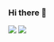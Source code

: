 ### Hi there 👋
![](https://hit.yhype.me/github/profile?user_id=67965621)
![](https://github-readme-stats.vercel.app/api?username=mariusvin&show_icons=true&theme=vision-friendly-dark&count_private=true&hide_border=true&locale=lt&custom_title=Experience)
<!--
**Mariusvin/mariusvin** is a ✨ _special_ ✨ repository because its `README.md` (this file) appears on your GitHub profile.

Here are some ideas to get you started:

- 🔭 I’m currently working on ...
- 🌱 I’m currently learning ...
- 👯 I’m looking to collaborate on ...
- 🤔 I’m looking for help with ...
- 💬 Ask me about ...
- 📫 How to reach me: ...
- 😄 Pronouns: ...
- ⚡ Fun fact: ...
-->
